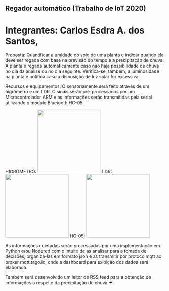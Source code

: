 ## Regador automático (Trabalho de IoT 2020)
#  Integrantes: Carlos Esdra A. dos Santos, 

Proposta: Quantificar a umidade do solo de uma planta e indicar quando ela deve ser regada com base na previsão do tempo e a precipitação de chuva.
A planta é regada automaticamente caso não haja possibilidade de chuva no dia da análise ou no dia seguinte. Verifica-se, também, a luminosidade
na planta e notifica caso a disposição de luz solar for excessiva.

Recursos e equipamentos: O sensoriamente será feito através de um higrômetro e um LDR. O sinais serão pré-processados por um Microcontrolador ARM e as informações
serão transmitidas pela serial utilizando o módulo Bluetooth HC-05.

HIGRÔMETRO:
<img src="https://ae01.alicdn.com/kf/HTB1r0P4JVXXXXb8XpXXq6xXFXXXj/225565846/HTB1r0P4JVXXXXb8XpXXq6xXFXXXj.jpg" width="200" height="200" /> 
LDR:
<img src="https://sc01.alicdn.com/kf/HTB1Da3pKFXXXXXRapXXq6xXFXXXP.jpg_350x350.jpg" width="200" height="200" />
HC-05:
<img src="https://cdn.awsli.com.br/600x700/921/921725/produto/38307342/2c043a596e.jpg" width="200" height="200" />

As informações coletadas serão processadas por uma implementação em Python e/ou Nodered com o intuito de as analisar para a tomada de decisões,
organizá-las em formato json e as transmitir por protoco mqtt ao broker mqtt.tago.io, onde a dashboard para exibição dos dados será elaborada.

Também será desenvolvido um leitor de RSS feed para a obtenção de informações a respeito da precipitação de chuva ☔.




